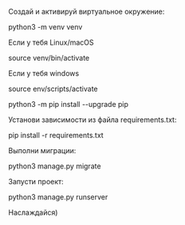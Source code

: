 

Cоздай и активируй виртуальное окружение:

python3 -m venv venv

Если у тебя Linux/macOS

source venv/bin/activate

Если у тебя windows

source env/scripts/activate

python3 -m pip install --upgrade pip

Установи зависимости из файла requirements.txt:

pip install -r requirements.txt

Выполни миграции:

python3 manage.py migrate

Запусти проект:

python3 manage.py runserver

Наслаждайся)
